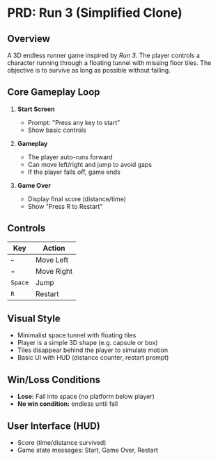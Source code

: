 # PRD: Run 3 (Simplified Clone)

## Overview

A 3D endless runner game inspired by _Run 3_. The player controls a character running through a floating tunnel with missing floor tiles. The objective is to survive as long as possible without falling.

## Core Gameplay Loop

1. **Start Screen**

   - Prompt: "Press any key to start"
   - Show basic controls

2. **Gameplay**

   - The player auto-runs forward
   - Can move left/right and jump to avoid gaps
   - If the player falls off, game ends

3. **Game Over**
   - Display final score (distance/time)
   - Show "Press R to Restart"

## Controls

| Key     | Action     |
| ------- | ---------- |
| `←`     | Move Left  |
| `→`     | Move Right |
| `Space` | Jump       |
| `R`     | Restart    |

## Visual Style

- Minimalist space tunnel with floating tiles
- Player is a simple 3D shape (e.g. capsule or box)
- Tiles disappear behind the player to simulate motion
- Basic UI with HUD (distance counter, restart prompt)

## Win/Loss Conditions

- **Lose:** Fall into space (no platform below player)
- **No win condition:** endless until fall

## User Interface (HUD)

- Score (time/distance survived)
- Game state messages: Start, Game Over, Restart
